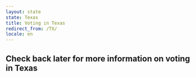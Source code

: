 ```yaml
---
layout: state
state: Texas
title: Voting in Texas
redirect_from: /TX/
locale: en
---
```


## Check back later for more information on voting in Texas
